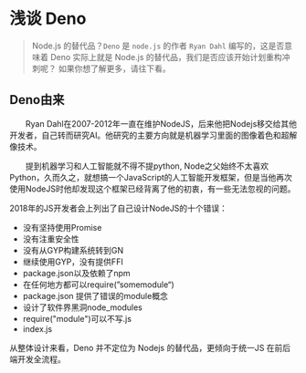 # 浅谈 Deno 
> Node.js 的替代品？`Deno` 是 `node.js` 的作者 `Ryan Dahl` 编写的，这是否意味着 Deno 实际上就是 Node.js 的替代品，我们是否应该开始计划重构冲刺呢？ 如果你想了解更多，请往下看。

## Deno由来

&ensp;&ensp;&ensp;&ensp;Ryan Dahl在2007-2012年一直在维护NodeJS，后来他把Nodejs移交给其他开发者，自己转而研究AI。他研究的主要方向就是机器学习里面的图像着色和超解像技术。

&ensp;&ensp;&ensp;&ensp;提到机器学习和人工智能就不得不提python, Node之父始终不太喜欢Python，久而久之，就想搞一个JavaScript的人工智能开发框架，但是当他再次使用NodeJS时他却发现这个框架已经背离了他的初衷，有一些无法忽视的问题。

2018年的JS开发者会上列出了自己设计NodeJS的十个错误：
+ 没有坚持使用Promise
+ 没有注重安全性
+ 没有从GYP构建系统转到GN
+ 继续使用GYP，没有提供FFI
+ package.json以及依赖了npm
+ 在任何地方都可以require(”somemodule“)
+ package.json 提供了错误的module概念
+ 设计了软件界黑洞node_modules
+ require("module")可以不写.js
+ index.js

从整体设计来看，Deno 并不定位为 Nodejs 的替代品，更倾向于统一JS 在前后端开发全流程。



